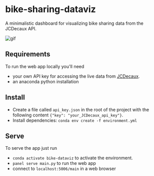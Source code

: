 # bike-sharing-dataviz
A minimalistic dashboard for visualizing bike sharing data from the JCDecaux API.

![gif](imgs/bike-viz-demo.gif)

## Requirements
To run the web app locally you'll need 
* your own API key for accessing the 
live data from [JCDecaux](https://developer.jcdecaux.com/#/home).
* an anaconda python installation

## Install
* Create a file called `api_key.json` in the root of the project with the following content 
`{"key": "your_JCDecaux_api_key"}`.
* Install dependencies: `conda env create -f environment.yml`

## Serve
To serve the app just run
*  `conda activate bike-dataviz` to activate the environment.
* `panel serve main.py` to run the web app
* connect to `localhost:5006/main` in a web browser
